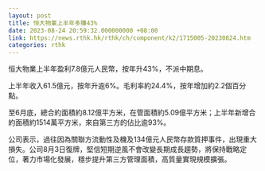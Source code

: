 ```yaml
---
layout: post
title: 恒大物業上半年多賺43%
date: 2023-08-24 20:59:32.000000000 +08:00
link: https://news.rthk.hk/rthk/ch/component/k2/1715005-20230824.htm
categories: rthk
---
```


恒大物業上半年盈利7.8億元人民幣，按年升43%，不派中期息。

上半年收入61.5億元，按年升逾6%。毛利率約24.4%，按年增加約2.2個百分點。

至6月底，總合約面積約8.12億平方米，在管面積約5.09億平方米；上半年新增合約面積約1514萬平方米，來自第三方的佔比逾93%。

公司表示，過往因為關聯方流動性及機及134億元人民幣存款質押事件，出現重大損失。公司8月3日復牌，堅信短期逆風不會改變長期成長趨勢，將保持戰略定位，著力市場化發展，穩步提升第三方管理面積，高質量實現規模擴張。

